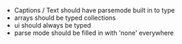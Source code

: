 - Captions / Text should have parsemode built in to type
- arrays should be typed collections
- ui should always be typed
- parse mode should be filled in with 'none' everywhere